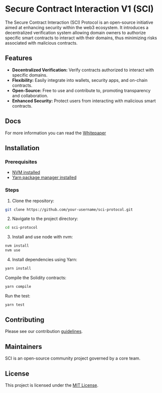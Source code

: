 # Secure Contract Interaction V1 (SCI)

The Secure Contract Interaction (SCI) Protocol is an open-source initiative aimed at enhancing security within the web3 ecosystem. It introduces a decentralized verification system allowing domain owners to authorize specific smart contracts to interact with their domains, thus minimizing risks associated with malicious contracts.

## Features

- **Decentralized Verification:** Verify contracts authorized to interact with specific domains.
- **Flexibility:** Easily integrate into wallets, security apps, and on-chain contracts.
- **Open-Source:** Free to use and contribute to, promoting transparency and collaboration.
- **Enhanced Security:** Protect users from interacting with malicious smart contracts.

## Docs

For more information you can read the [Whitepaper](Whitepaper.pdf)

## Installation

### Prerequisites

- [NVM installed](https://github.com/nvm-sh/nvm)
- [Yarn package manager installed](https://classic.yarnpkg.com/lang/en/docs/install/)

### Steps

1. Clone the repository:

```bash
git clone https://github.com/your-username/sci-protocol.git
```

2. Navigate to the project directory:

```bash
cd sci-protocol
```

3. Install and use node with nvm:

```bash
nvm install
nvm use
```

4. Install dependencies using Yarn:

```bash
yarn install
```

Compile the Solidity contracts:

```bash
yarn compile
```

Run the test:

```bash
yarn test
```

## Contributing

Please see our contribution [guidelines](CONTRIBUTING.md).

## Maintainers

SCI is an open-source community project governed by a core team.

## License

This project is licensed under the [MIT License](LICENSE.txt).
